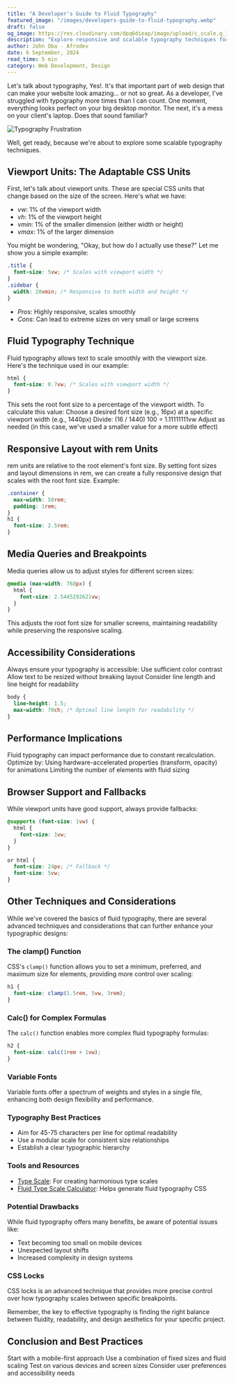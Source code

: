```yaml
---
title: "A Developer's Guide to Fluid Typography"
featured_image: "/images/developers-guide-to-fluid-typography.webp"
draft: false
og_image: https://res.cloudinary.com/dpq6dieap/image/upload/c_scale,q_100,w_532/v1725829023/developers-guide-to-fluid-typography_mbidth.jpg
description: "Explore responsive and scalable typography techniques for web development. Learn about viewport units, fluid typography, rem units, and best practices for creating consistent designs across devices."
author: John Oba - Afrodev
date: 6 September, 2024
read_time: 5 min
category: Web Development, Design
---
```


Let's talk about typography, Yes!. It's that important part of web design that can make your website look amazing... or not so great. As a developer, I've struggled with typography more times than I can count. One moment, everything looks perfect on your big desktop monitor. The next, it's a mess on your client's laptop. Does that sound familiar?

![Typography Frustration](https://media.giphy.com/media/3o7TKre2pXE2DeUVP2/giphy.gif)

Well, get ready, because we're about to explore some scalable typography techniques. 

## Viewport Units: The Adaptable CSS Units

First, let's talk about viewport units. These are special CSS units that change based on the size of the screen. Here's what we have:

- *vw*: 1% of the viewport width
- *vh*: 1% of the viewport height
- *vmin*: 1% of the smaller dimension (either width or height)
- *vmax*: 1% of the larger dimension

You might be wondering, "Okay, but how do I actually use these?" Let me show you a simple example:



```css
.title {
  font-size: 5vw; /* Scales with viewport width */
}
.sidebar {
  width: 20vmin; /* Responsive to both width and height */
}
```

- _Pros_: Highly responsive, scales smoothly
- _Cons_: Can lead to extreme sizes on very small or large screens 

## Fluid Typography Technique

Fluid typography allows text to scale smoothly with the viewport size. Here's the technique used in our example:
```css
html {
  font-size: 0.7vw; /* Scales with viewport width */
}
```

This sets the root font size to a percentage of the viewport width. To calculate this value:
Choose a desired font size (e.g., 16px) at a specific viewport width (e.g., 1440px)
Divide: (16 / 1440) 100 = 1.11111111vw
Adjust as needed (in this case, we've used a smaller value for a more subtle effect) 

## Responsive Layout with rem Units

rem units are relative to the root element's font size. By setting font sizes and layout dimensions in rem, we can create a fully responsive design that scales with the root font size.
Example:

```css
.container {
  max-width: 50rem;
  padding: 1rem;
}
h1 {
  font-size: 2.5rem;
}
```

## Media Queries and Breakpoints

Media queries allow us to adjust styles for different screen sizes:

```css
@media (max-width: 768px) {
  html {
    font-size: 2.5445292621vw;
  }
}
```

This adjusts the root font size for smaller screens, maintaining readability while preserving the responsive scaling. 

## Accessibility Considerations

Always ensure your typography is accessible:
Use sufficient color contrast
Allow text to be resized without breaking layout
Consider line length and line height for readability

```css
body {
  line-height: 1.5;
  max-width: 70ch; /* Optimal line length for readability */
}
```

## Performance Implications

Fluid typography can impact performance due to constant recalculation. Optimize by:
Using hardware-accelerated properties (transform, opacity) for animations
Limiting the number of elements with fluid sizing

## Browser Support and Fallbacks

While viewport units have good support, always provide fallbacks:

```css
@supports (font-size: 1vw) {
  html {
    font-size: 1vw;
  }
}

or html {
  font-size: 24px; /* Fallback */
  font-size: 5vw;
}
```

## Other Techniques and Considerations

While we've covered the basics of fluid typography, there are several advanced techniques and considerations that can further enhance your typographic designs:

### The clamp() Function
CSS's `clamp()` function allows you to set a minimum, preferred, and maximum size for elements, providing more control over scaling:

```css
h1 {
  font-size: clamp(1.5rem, 5vw, 3rem);
}
```

### Calc() for Complex Formulas
The `calc()` function enables more complex fluid typography formulas:

```css
h2 {
  font-size: calc(1rem + 1vw);
}
```

### Variable Fonts
Variable fonts offer a spectrum of weights and styles in a single file, enhancing both design flexibility and performance.

### Typography Best Practices
- Aim for 45-75 characters per line for optimal readability
- Use a modular scale for consistent size relationships
- Establish a clear typographic hierarchy

### Tools and Resources
- [Type Scale](https://type-scale.com/): For creating harmonious type scales
- [Fluid Type Scale Calculator](https://www.fluid-type-scale.com/): Helps generate fluid typography CSS

### Potential Drawbacks
While fluid typography offers many benefits, be aware of potential issues like:
- Text becoming too small on mobile devices
- Unexpected layout shifts
- Increased complexity in design systems

### CSS Locks
CSS locks is an advanced technique that provides more precise control over how typography scales between specific breakpoints.

Remember, the key to effective typography is finding the right balance between fluidity, readability, and design aesthetics for your specific project.

## Conclusion and Best Practices

Start with a mobile-first approach
Use a combination of fixed sizes and fluid scaling
Test on various devices and screen sizes
Consider user preferences and accessibility needs
